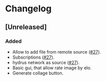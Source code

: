 # Changelog

## [Unreleased]
### Added
- Allow to add file from remote source ([#27](https://github.com/nikohonu/shiki-organizer/issues/#27)).
- Subscriptions ([#27](https://github.com/nikohonu/shiki-organizer/issues/#27)).
- hydrus network as source ([#27](https://github.com/nikohonu/shiki-organizer/issues/#27)).
- Basic gui, that allow rate image by elo.
- Generate collage button.